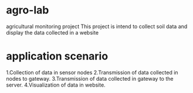 # agro-lab
agricultural monitoring project 
This project is intend to collect soil data and display the data collected in a website
# application scenario
1.Collection of data in sensor nodes
2.Transmission of data collected in nodes to gateway.
3.Transmission of data collected in gateway to the server.
4.Visualization of data in website.


